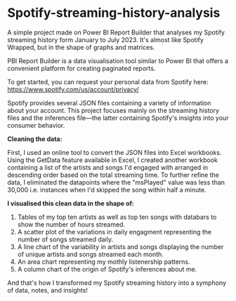 # Spotify-streaming-history-analysis
A simple project made on Power BI Report Builder that analyses my Spotify streaming history form January to July 2023. It's almost like Spotify Wrapped, but in the shape of graphs and matrices. 

PBI Report Builder is a data visualisation tool similar to Power BI that offers a convenient platform for creating paginated reports.

To get started, you can request your personal data from Spotify here: https://www.spotify.com/us/account/privacy/

Spotify provides several JSON files containing a variety of information about your account. This project focuses mainly on the streaming history files and the inferences file—the latter containing Spotify's insights into your consumer behavior.

**Cleaning the data:**

First, I used an online tool to convert the JSON files into Excel workbooks.  Using the GetData feature available in Excel, I created another workbook containing a list of the artists and songs I'd engaged with arranged in descending order based on the total streaming time. To further refine the data, I eliminated the datapoints where the "msPlayed" value was less than 30,000 i.e. instances when I'd skipped the song within half a minute.

**I visualised this clean data in the shape of:**
1. Tables of my top ten artists as well as top ten songs with databars to show the number of hours streamed.
2. A scatter plot of the variations in daily engagment representing the number of songs streamed daily.
3. A line chart of the variability in artists and songs displaying the number of unique artists and songs streamed each month.
4. An area chart representing my mothly listenership patterns. 
5. A column chart of the origin of Spotify's inferences about me. 

And that's how I transformed my Spotify streaming history into a symphony of data, notes, and insights!
